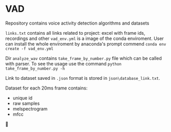 # VAD
Repository contains voice activity detection algorithms and datasets

`links.txt` contains all links related to project: excel with frame ids, recordings and other
`vad_env.yml` is a image of the conda enviroment. User can install the whole enviroment by anaconda's prompt commend `conda env create -f vad_env.yml`

Dir `analyze_wav` contains `take_frame_by_number.py` file which can be called with parser. To see the usage use the command `python take_frame_by_number.py -h`

Link to dataset saved in `.json` format is stored in `json\database_link.txt`.

Dataset for each 20ms frame contains:
  + unique id <br>
  + raw samples <br>  
  + melspectrogram <br> 
  + mfcc

:muscle:
